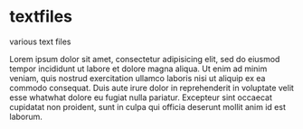 # textfiles
various text files

Lorem ipsum dolor sit amet, consectetur adipisicing elit, sed do eiusmod tempor incididunt ut labore et dolore magna aliqua. Ut enim ad minim veniam, quis nostrud exercitation ullamco laboris nisi ut aliquip ex ea commodo consequat. Duis aute irure dolor in reprehenderit in voluptate velit esse whatwhat dolore eu fugiat nulla pariatur. Excepteur sint occaecat cupidatat non proident, sunt in culpa qui officia deserunt mollit anim id est laborum.




